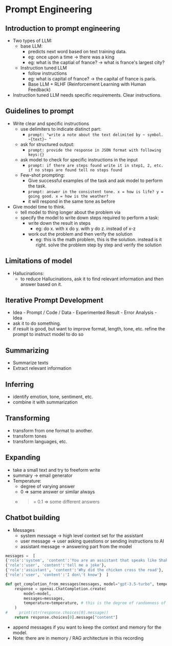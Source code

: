 # Prompt Engineering

## Introduction to prompt engineering

- Two types of LLM:
  - base LLM:
    - predicts next word based on text training data.
    - eg: once upon a time -> there was a king
    - eg: what is the captial of france? -> what is france's largest city?
  - Instruction tuned LLM
    - follow instructions
    - eg: what is capital of france? -> the capital of france is paris.
    - Base LLM + RLHF (Reinforcement Learning with Human Feedback)
- Instruction tuned LLM needs specific requirements. Clear instructions.

## Guidelines to prompt

- Write clear and specific instructions
  - use delimiters to indicate distinct part:
    - `prompt: "write a note about the text delimited by ~ symbol. ~{text}~ "`
  - ask for structured output:
    - `prompt: provide the response in JSON format with following keys:{}`
  - ask model to check for specific instructions in the input
    - `prompt: if there are steps found write it in step1, 2, etc. if no steps are found tell no steps found`
  - Few-shot prompting:
    - Give successful examples of the task and ask model to perform the task.
    - `prompt: answer in the consistent tone. x = how is life? y = going good. x = how is the weather?`
    - it will respond in the same tone as before
- Give model time to think.
  - tell model to thing longer about the problem via
  - specify the model to write down steps required to perform a task:
    - write down the result in steps
      - eg: do x. with x do y. with y do z. instead of x-z
    - work out the problem and then verify the solution
      - eg: this is the math problem, this is the solution. instead is it right. solve the problem step by step and verify the solution

## Limitations of model

- Hallucinations:
  - to reduce Hallucinations, ask it to find relevant information and then answer based on it.

## Iterative Prompt Development

- Idea - Prompt / Code / Data - Experimented Result - Error Analysis - Idea
- ask it to do something.
- if result is good, but want to improve format, length, tone, etc. refine the prompt to instruct model to do so

## Summarizing

- Summarize texts
- Extract relevant information

## Inferring

- identify emotion, tone, sentiment, etc.
- combine it with summarization

## Transforming

- transform from one format to another.
- transform tones
- transform languages, etc.

## Expanding

- take a small text and try to freeform write
- summary -> email generator
- Temperature:
  - degree of varying answer
  - 0 => same answer or similar always
  - > = 0.1 => some different answers

## Chatbot building

- Messages
  - system message -> high level context set for the assistant
  - user message -> user asking questions or sending instructions to AI
  - assistant message -> answering part from the model

```py
messages =  [
{'role':'system', 'content':'You are an assistant that speaks like Shakespeare.'},
{'role':'user', 'content':'tell me a joke'},
{'role':'assistant', 'content':'Why did the chicken cross the road'},
{'role':'user', 'content':'I don\'t know'}  ]

def get_completion_from_messages(messages, model="gpt-3.5-turbo", temperature=0):
    response = openai.ChatCompletion.create(
        model=model,
        messages=messages,
        temperature=temperature, # this is the degree of randomness of the model's output
    )
#     print(str(response.choices[0].message))
    return response.choices[0].message["content"]
```

- append messages if you want to keep the context and memory for the model.
- Note: there are in memory / RAG architecture in this recording
